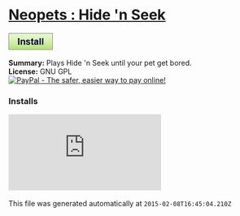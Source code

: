 # [Neopets : Hide 'n Seek](.)

[![Install](../../resources/image/install_button.jpg)](../../../../raw/master/scripts/Neopets_Hide_n_Seek/34085.user.js)

**Summary:** Plays Hide 'n Seek until your pet get bored.<br />
**License:** GNU GPL<br />
[![PayPal - The safer, easier way to pay online!](https://www.paypalobjects.com/en_US/i/btn/btn_donate_SM.gif "PayPal - The safer, easier way to pay online!")](http://goo.gl/Fv19S)


### Installs
![Daily installs](http://gm.wesley.eti.br/count.php?id=scripts/Neopets_Hide_n_Seek/34085.user.js&type=image)

This file was generated automatically at `2015-02-08T16:45:04.210Z`